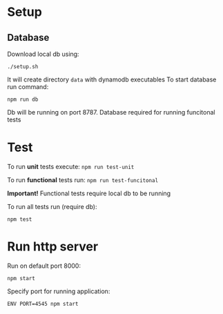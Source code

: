 # Setup 

## Database
Download local db using:
```
./setup.sh
```
It will create directory `data` with dynamodb executables
To start database run command:
```
npm run db
```
Db will be running on port 8787. Database required for running funcitonal tests

# Test

To run **unit** tests execute: `npm run test-unit`

To run **functional** tests run: `npm run test-funcitonal`

**Important!** Functional tests require local db to be running

To run all tests run (require db):
```
npm test
```

# Run http server
Run on default port 8000:
```
npm start
```
Specify port for running application:
```
ENV PORT=4545 npm start
```

